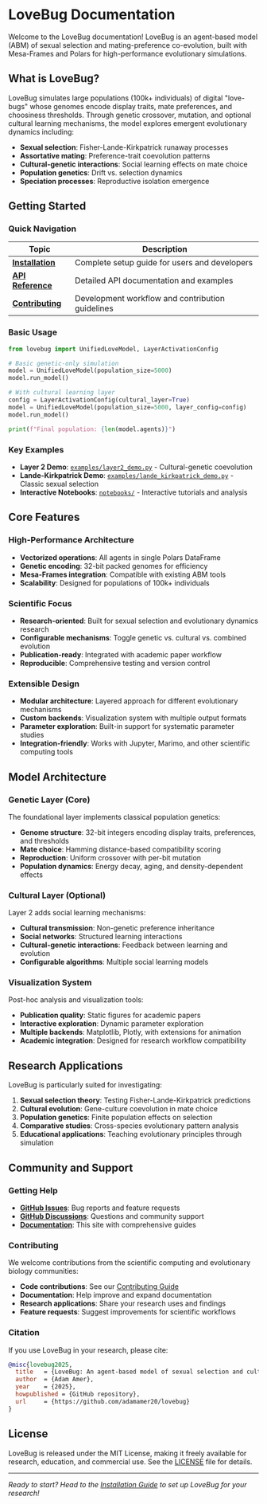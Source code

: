 # LoveBug Documentation

Welcome to the LoveBug documentation! LoveBug is an agent-based model (ABM) of sexual selection and mating-preference co-evolution, built with Mesa-Frames and Polars for high-performance evolutionary simulations.

## What is LoveBug?

LoveBug simulates large populations (100k+ individuals) of digital "love-bugs" whose genomes encode display traits, mate preferences, and choosiness thresholds. Through genetic crossover, mutation, and optional cultural learning mechanisms, the model explores emergent evolutionary dynamics including:

- **Sexual selection**: Fisher-Lande-Kirkpatrick runaway processes
- **Assortative mating**: Preference-trait coevolution patterns
- **Cultural-genetic interactions**: Social learning effects on mate choice
- **Population genetics**: Drift vs. selection dynamics
- **Speciation processes**: Reproductive isolation emergence

## Getting Started

### Quick Navigation

| Topic | Description |
|-------|-------------|
| **[Installation](installation.md)** | Complete setup guide for users and developers |
| **[API Reference](api.md)** | Detailed API documentation and examples |
| **[Contributing](development/contributing.md)** | Development workflow and contribution guidelines |

### Basic Usage

```python
from lovebug import UnifiedLoveModel, LayerActivationConfig

# Basic genetic-only simulation
model = UnifiedLoveModel(population_size=5000)
model.run_model()

# With cultural learning layer
config = LayerActivationConfig(cultural_layer=True)
model = UnifiedLoveModel(population_size=5000, layer_config=config)
model.run_model()

print(f"Final population: {len(model.agents)}")
```

### Key Examples

- **Layer 2 Demo**: [`examples/layer2_demo.py`](https://github.com/adamamer20/lovebug/blob/main/examples/layer2_demo.py) - Cultural-genetic coevolution
- **Lande-Kirkpatrick Demo**: [`examples/lande_kirkpatrick_demo.py`](https://github.com/adamamer20/lovebug/blob/main/examples/lande_kirkpatrick_demo.py) - Classic sexual selection
- **Interactive Notebooks**: [`notebooks/`](https://github.com/adamamer20/lovebug/tree/main/notebooks) - Interactive tutorials and analysis

## Core Features

### High-Performance Architecture
- **Vectorized operations**: All agents in single Polars DataFrame
- **Genetic encoding**: 32-bit packed genomes for efficiency
- **Mesa-Frames integration**: Compatible with existing ABM tools
- **Scalability**: Designed for populations of 100k+ individuals

### Scientific Focus
- **Research-oriented**: Built for sexual selection and evolutionary dynamics research
- **Configurable mechanisms**: Toggle genetic vs. cultural vs. combined evolution
- **Publication-ready**: Integrated with academic paper workflow
- **Reproducible**: Comprehensive testing and version control

### Extensible Design
- **Modular architecture**: Layered approach for different evolutionary mechanisms
- **Custom backends**: Visualization system with multiple output formats
- **Parameter exploration**: Built-in support for systematic parameter studies
- **Integration-friendly**: Works with Jupyter, Marimo, and other scientific computing tools

## Model Architecture

### Genetic Layer (Core)
The foundational layer implements classical population genetics:

- **Genome structure**: 32-bit integers encoding display traits, preferences, and thresholds
- **Mate choice**: Hamming distance-based compatibility scoring
- **Reproduction**: Uniform crossover with per-bit mutation
- **Population dynamics**: Energy decay, aging, and density-dependent effects

### Cultural Layer (Optional)
Layer 2 adds social learning mechanisms:

- **Cultural transmission**: Non-genetic preference inheritance
- **Social networks**: Structured learning interactions
- **Cultural-genetic interactions**: Feedback between learning and evolution
- **Configurable algorithms**: Multiple social learning models

### Visualization System
Post-hoc analysis and visualization tools:

- **Publication quality**: Static figures for academic papers
- **Interactive exploration**: Dynamic parameter exploration
- **Multiple backends**: Matplotlib, Plotly, with extensions for animation
- **Academic integration**: Designed for research workflow compatibility

## Research Applications

LoveBug is particularly suited for investigating:

1. **Sexual selection theory**: Testing Fisher-Lande-Kirkpatrick predictions
2. **Cultural evolution**: Gene-culture coevolution in mate choice
3. **Population genetics**: Finite population effects on selection
4. **Comparative studies**: Cross-species evolutionary pattern analysis
5. **Educational applications**: Teaching evolutionary principles through simulation

## Community and Support

### Getting Help
- **[GitHub Issues](https://github.com/adamamer20/lovebug/issues)**: Bug reports and feature requests
- **[GitHub Discussions](https://github.com/adamamer20/lovebug/discussions)**: Questions and community support
- **[Documentation](https://adamamer20.github.io/lovebug/)**: This site with comprehensive guides

### Contributing
We welcome contributions from the scientific computing and evolutionary biology communities:

- **Code contributions**: See our [Contributing Guide](development/contributing.md)
- **Documentation**: Help improve and expand documentation
- **Research applications**: Share your research uses and findings
- **Feature requests**: Suggest improvements for scientific workflows

### Citation
If you use LoveBug in your research, please cite:

```bibtex
@misc{lovebug2025,
  title   = {LoveBug: An agent‑based model of sexual selection and cultural-genetic coevolution},
  author  = {Adam Amer},
  year    = {2025},
  howpublished = {GitHub repository},
  url     = {https://github.com/adamamer20/lovebug}
}
```

## License

LoveBug is released under the MIT License, making it freely available for research, education, and commercial use. See the [LICENSE](https://github.com/adamamer20/lovebug/blob/main/LICENSE) file for details.

---

*Ready to start? Head to the [Installation Guide](installation.md) to set up LoveBug for your research!*
